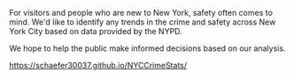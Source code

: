 For visitors and people who are new to New York, safety often comes to mind.
We'd like to identify any trends in the crime and safety across New York City based on data provided by the NYPD.

We hope to help the public make informed decisions based on our analysis.

https://schaefer30037.github.io/NYCCrimeStats/
